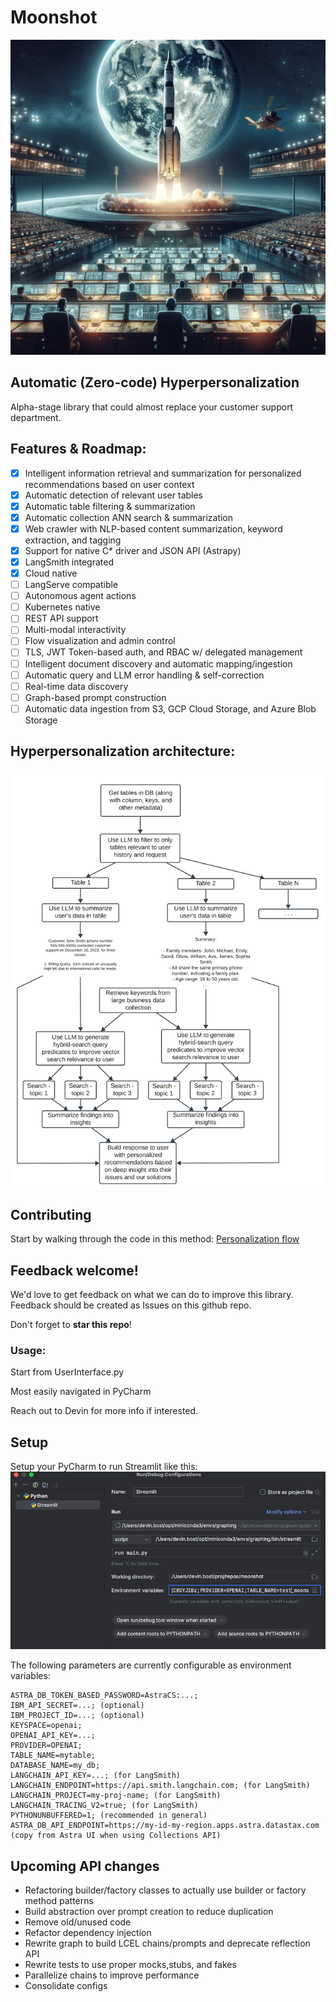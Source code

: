 # Moonshot
![moonshot_graphic.png](img%2Fmoonshot_graphic.png)

## Automatic (Zero-code) Hyperpersonalization

Alpha-stage library that could almost replace your customer support department.
## Features & Roadmap:
- [x] Intelligent information retrieval and summarization for personalized recommendations based on user context
- [x] Automatic detection of relevant user tables
- [x] Automatic table filtering & summarization
- [x] Automatic collection ANN search & summarization
- [x] Web crawler with NLP-based content summarization, keyword extraction, and tagging
- [x] Support for native C* driver and JSON API (Astrapy)
- [x] LangSmith integrated
- [x] Cloud native
- [ ] LangServe compatible
- [ ] Autonomous agent actions
- [ ] Kubernetes native
- [ ] REST API support
- [ ] Multi-modal interactivity
- [ ] Flow visualization and admin control
- [ ] TLS, JWT Token-based auth, and RBAC w/ delegated management
- [ ] Intelligent document discovery and automatic mapping/ingestion
- [ ] Automatic query and LLM error handling & self-correction
- [ ] Real-time data discovery
- [ ] Graph-based prompt construction
- [ ] Automatic data ingestion from S3, GCP Cloud Storage, and Azure Blob Storage

## Hyperpersonalization architecture:
![Example moonshot pipeline.png](img%2FExample%20moonshot%20pipeline.png)

## Contributing
Start by walking through the code in this method: [Personalization flow](https://github.com/devinbost/moonshot/blob/a62c38e8c68e88d78545797560cf3e760d17f87e/Chatbot.py#L178) 

## Feedback welcome!
We'd love to get feedback on what we can do to improve this library. 
Feedback should be created as Issues on this github repo.

Don't forget to **star this repo**!
### Usage:
Start from UserInterface.py

Most easily navigated in PyCharm

Reach out to Devin for more info if interested.

## Setup
Setup your PyCharm to run Streamlit like this:
![img.png](img%2Fimg.png)

The following parameters are currently configurable as environment variables:
```commandline
ASTRA_DB_TOKEN_BASED_PASSWORD=AstraCS:...;
IBM_API_SECRET=...; (optional)
IBM_PROJECT_ID=...; (optional)
KEYSPACE=openai;
OPENAI_API_KEY=...;
PROVIDER=OPENAI;
TABLE_NAME=mytable; 
DATABASE_NAME=my_db;
LANGCHAIN_API_KEY=...; (for LangSmith)
LANGCHAIN_ENDPOINT=https://api.smith.langchain.com; (for LangSmith)
LANGCHAIN_PROJECT=my-proj-name; (for LangSmith)
LANGCHAIN_TRACING_V2=true; (for LangSmith)
PYTHONUNBUFFERED=1; (recommended in general)
ASTRA_DB_API_ENDPOINT=https://my-id-my-region.apps.astra.datastax.com (copy from Astra UI when using Collections API)
```

## Upcoming API changes
- Refactoring builder/factory classes to actually use builder or factory method patterns
- Build abstraction over prompt creation to reduce duplication
- Remove old/unused code
- Refactor dependency injection
- Rewrite graph to build LCEL chains/prompts and deprecate reflection API
- Rewrite tests to use proper mocks,stubs, and fakes 
- Parallelize chains to improve performance
- Consolidate configs
